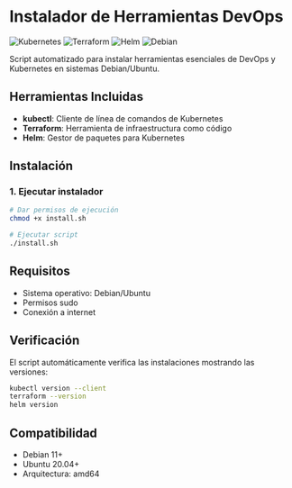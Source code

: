 # Instalador de Herramientas DevOps

![Kubernetes](https://img.shields.io/badge/kubectl-Latest-326CE5?style=for-the-badge&logo=kubernetes&logoColor=white)
![Terraform](https://img.shields.io/badge/Terraform-Latest-7B42BC?style=for-the-badge&logo=terraform&logoColor=white)
![Helm](https://img.shields.io/badge/Helm-Latest-0F1689?style=for-the-badge&logo=helm&logoColor=white)
![Debian](https://img.shields.io/badge/Debian-Ubuntu-A81D33?style=for-the-badge&logo=debian&logoColor=white)

Script automatizado para instalar herramientas esenciales de DevOps y Kubernetes en sistemas Debian/Ubuntu.

## Herramientas Incluidas

- **kubectl**: Cliente de línea de comandos de Kubernetes
- **Terraform**: Herramienta de infraestructura como código
- **Helm**: Gestor de paquetes para Kubernetes

## Instalación

### 1. Ejecutar instalador

```bash
# Dar permisos de ejecución
chmod +x install.sh

# Ejecutar script
./install.sh
```

## Requisitos

- Sistema operativo: Debian/Ubuntu
- Permisos sudo
- Conexión a internet

## Verificación

El script automáticamente verifica las instalaciones mostrando las versiones:

```bash
kubectl version --client
terraform --version
helm version
```

## Compatibilidad

- Debian 11+
- Ubuntu 20.04+
- Arquitectura: amd64
